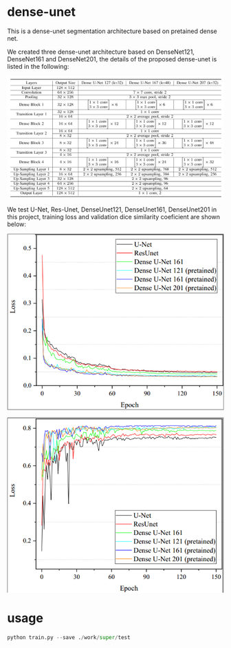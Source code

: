 # dense-unet

This is a dense-unet segmentation architecture based on pretained dense net. 

We created three dense-unet architecture based on DenseNet121, DenseNet161 and DenseNet201, the details of the proposed dense-unet is listed in the following:

![DenseUnet Architecture](./images/arch.png)

We test U-Net, Res-Unet, DenseUnet121, DenseUnet161, DenseUnet201 in this project, training loss and validation dice similarity coeficient are shown below:

![Training Loss](./images/loss.png)

![Validation Dice](./images/dice.png)


# usage

```python 
python train.py --save ./work/super/test
```
